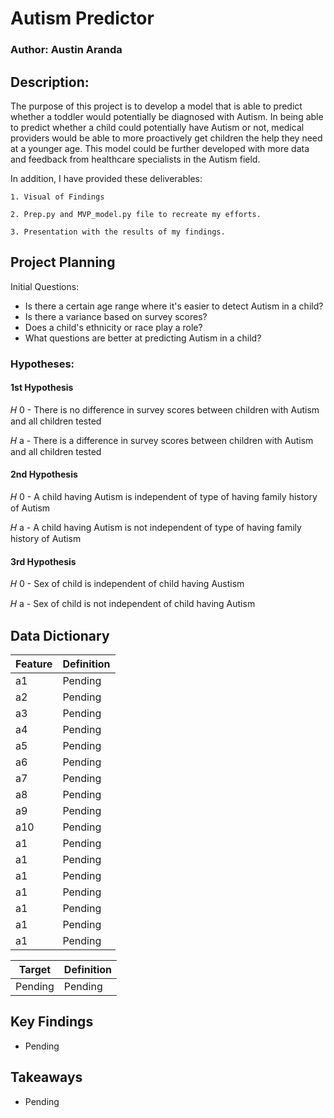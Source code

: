 # Autism Predictor

### Author: Austin Aranda

## Description: 

The purpose of this project is to develop a model that is able to predict whether a toddler would potentially be diagnosed with Autism. In being able to predict whether a child could potentially have Autism or not, medical providers would be able to more proactively get children the help they need at a younger age. This model could be further developed with more data and feedback from healthcare specialists in the Autism field. 

In addition, I have provided these deliverables:

    1. Visual of Findings
    
    2. Prep.py and MVP_model.py file to recreate my efforts.
    
    3. Presentation with the results of my findings.

## Project Planning

Initial Questions:
- Is there a certain age range where it's easier to detect Autism in a child?
- Is there a variance based on survey scores?
- Does a child's ethnicity or race play a role?
- What questions are better at predicting Autism in a child?


### Hypotheses:

#### 1st Hypothesis

𝐻 0 - There is no difference in survey scores between children with Autism and all children tested

𝐻 a - There is a difference in survey scores between children with Autism and all children tested

#### 2nd Hypothesis

𝐻 0 - A child having Autism is independent of type of having family history of Autism

𝐻 a - A child having Autism is not independent of type of having family history of Autism

#### 3rd Hypothesis

𝐻 0 - Sex of child is independent of child having Austism

𝐻 a - Sex of child is not independent of child having Autism


## Data Dictionary

| Feature | Definition |
| --- | --- |
| a1 | Pending |
| a2 | Pending |
| a3 | Pending |
| a4 | Pending |
| a5 | Pending |
| a6 | Pending |
| a7 | Pending |
| a8 | Pending |
| a9 | Pending |
| a10 | Pending |
| a1 | Pending |
| a1 | Pending |
| a1 | Pending |
| a1 | Pending |
| a1 | Pending |
| a1 | Pending |
| a1 | Pending |

| Target | Definition |
| --- | --- |
| Pending | Pending|


## Key Findings

- Pending

## Takeaways

- Pending
